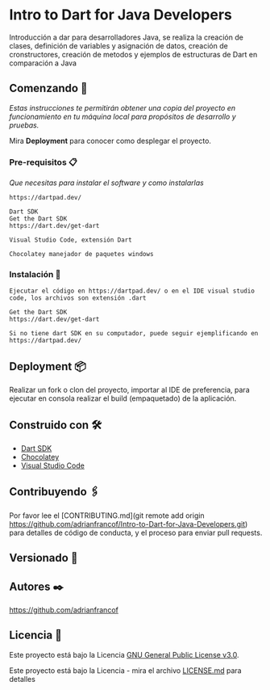 # Intro to Dart for Java Developers

Introducción a dar para desarrolladores Java, se realiza la creación de clases, definición de variables y asignación de datos, creación de cronstructores, creación de metodos y ejemplos de estructuras de Dart en comparación a Java

## Comenzando 🚀

_Estas instrucciones te permitirán obtener una copia del proyecto en funcionamiento en tu máquina local para propósitos de desarrollo y pruebas._

Mira **Deployment** para conocer como desplegar el proyecto.


### Pre-requisitos 📋

_Que necesitas para instalar el software y como instalarlas_

```
https://dartpad.dev/
```
```
Dart SDK
Get the Dart SDK
https://dart.dev/get-dart
```
```
Visual Studio Code, extensión Dart
```
```
Chocolatey manejador de paquetes windows
```
### Instalación 🔧

```
Ejecutar el código en https://dartpad.dev/ o en el IDE visual studio code, los archivos son extensión .dart

Get the Dart SDK
https://dart.dev/get-dart
```
```
Si no tiene dart SDK en su computador, puede seguir ejemplificando en https://dartpad.dev/
```

## Deployment 📦

Realizar un fork o clon del proyecto, importar al IDE de preferencia, para ejecutar en consola realizar el build (empaquetado) de la aplicación.

## Construido con 🛠️

* [Dart SDK](https://dart.dev/get-dart)
* [Chocolatey](https://community.chocolatey.org/packages)
* [Visual Studio Code](https://code.visualstudio.com/)

## Contribuyendo 🖇️

Por favor lee el [CONTRIBUTING.md](git remote add origin https://github.com/adrianfrancof/Intro-to-Dart-for-Java-Developers.git) para detalles de código de conducta, y el proceso para enviar pull requests.

## Versionado 📌

## Autores ✒️

https://github.com/adrianfrancof

## Licencia 📄

Este proyecto está bajo la Licencia [GNU General Public License v3.0](https://choosealicense.com/licenses/gpl-3.0/).

Este proyecto está bajo la Licencia - mira el archivo [LICENSE.md](LICENSE.md) para detalles
